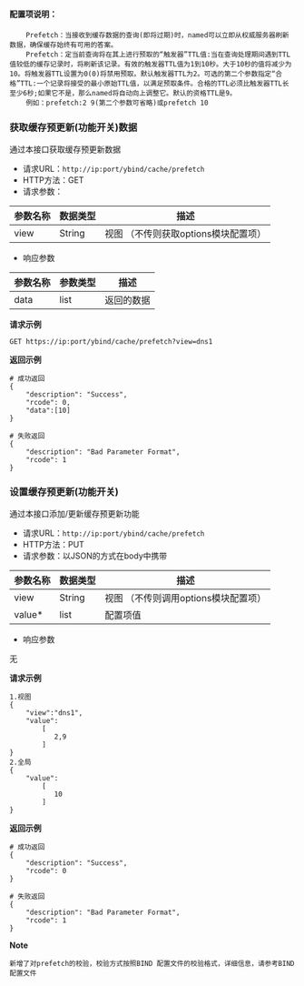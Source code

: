 #### 配置项说明：
```
	Prefetch：当接收到缓存数据的查询(即将过期)时，named可以立即从权威服务器刷新数据，确保缓存始终有可用的答案。
	Prefetch：定当前查询将在其上进行预取的“触发器”TTL值:当在查询处理期间遇到TTL值较低的缓存记录时，将刷新该记录。有效的触发器TTL值为1到10秒。大于10秒的值将减少为10。将触发器TTL设置为0(0)将禁用预取。默认触发器TTL为2。可选的第二个参数指定“合格”TTL:一个记录将接受的最小原始TTL值，以满足预取条件。合格的TTL必须比触发器TTL长至少6秒;如果它不是，那么named将自动向上调整它。默认的资格TTL是9。
	例如：prefetch:2 9(第二个参数可省略)或prefetch 10

```
### 获取缓存预更新(功能开关)数据
通过本接口获取缓存预更新数据
- 请求URL：`http://ip:port/ybind/cache/prefetch`
- HTTP方法：GET
- 请求参数：

| 参数名称 | 数据类型 | 描述                                 |
| :------- | :------- | ------------------------------------ |
| view     | String   | 视图 （不传则获取options模块配置项） |
- 响应参数

| 参数名称 | 参数类型 | 描述       |
| :------- | :------- | ---------- |
| data     | list     | 返回的数据 |

**请求示例**

```
GET https://ip:port/ybind/cache/prefetch?view=dns1
```

**返回示例**
```
# 成功返回
{
    "description": "Success",
    "rcode": 0,
	"data":[10]
}

# 失败返回
{
    "description": "Bad Parameter Format",
    "rcode": 1
}
```
### 设置缓存预更新(功能开关)
通过本接口添加/更新缓存预更新功能
- 请求URL：`http://ip:port/ybind/cache/prefetch`
- HTTP方法：PUT
- 请求参数：以JSON的方式在body中携带

| 参数名称 | 数据类型 | 描述                                 |
| :------- | :------- | ------------------------------------ |
| view     | String   | 视图 （不传则调用options模块配置项） |
| value*   | list     | 配置项值                             |
- 响应参数

无

**请求示例**
```
1.视图
{
    "view":"dns1",
    "value":
        [
           2,9
        ]
}
2.全局
{
    "value":
        [
           10
        ]
}
```

**返回示例**
```
# 成功返回
{
    "description": "Success",
    "rcode": 0
}

# 失败返回
{
    "description": "Bad Parameter Format",
    "rcode": 1
}
```
**Note**
```
新增了对prefetch的校验，校验方式按照BIND 配置文件的校验格式，详细信息，请参考BIND配置文件
```